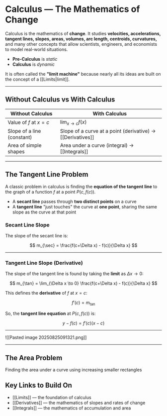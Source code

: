 # Calculus — The Mathematics of Change

Calculus is the mathematics of **change**. It studies **velocities, accelerations, tangent lines, slopes, areas, volumes, arc length, centroids, curvatures,** and many other concepts that allow scientists, engineers, and economists to model real-world situations.  

- **Pre-Calculus** is *static*  
- **Calculus** is *dynamic*  

It is often called the **"limit machine"** because nearly all its ideas are built on the concept of a [[Limits|limit]].  

---

## Without Calculus vs With Calculus

| Without Calculus           | With Calculus                                              |
| -------------------------- | ---------------------------------------------------------- |
| Value of $f$ at $x=c$      | $\lim_{x \to c} f(x)$                                      |
| Slope of a line (constant) | Slope of a curve at a point (derivative) → [[Derivatives]] |
| Area of simple shapes      | Area under a curve (integral) → [[Integrals]]              |

---

## The Tangent Line Problem

A classic problem in calculus is finding the **equation of the tangent line** to the graph of a function $f$ at a point $P(c, f(c))$.  

- A **secant line** passes through **two distinct points** on a curve  
- A **tangent line** "just touches" the curve at **one point**, sharing the same slope as the curve at that point  

### Secant Line Slope

The slope of the secant line is:

$$
m_{\sec} = \frac{f(c+\Delta x) - f(c)}{\Delta x}
$$

---

### Tangent Line Slope (Derivative)

The slope of the tangent line is found by taking the **limit** as $\Delta x \to 0$:

$$
m_{\tan} = \lim_{\Delta x \to 0} \frac{f(c+\Delta x) - f(c)}{\Delta x}
$$

This defines the **derivative** of $f$ at $x=c$:  

$$
f'(c) = m_{\tan}
$$  

So, the **tangent line equation** at $P(c, f(c))$ is:  

$$
y - f(c) = f'(c)(x - c)
$$

---
![[Pasted image 20250825091321.png]]

---
## The Area Problem
Finding the area under a curve using increasing smaller rectangles 


## Key Links to Build On
- [[Limits]] — the foundation of calculus  
- [[Derivatives]] — the mathematics of slopes and rates of change  
- [[Integrals]] — the mathematics of accumulation and area  
